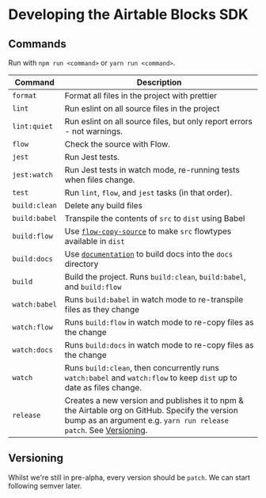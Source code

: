 # Developing the Airtable Blocks SDK

## Commands

Run with `npm run <command>` or `yarn run <command>`.

| Command       | Description                                                                                                                                                                       |
| ------------- | --------------------------------------------------------------------------------------------------------------------------------------------------------------------------------- |
| `format`      | Format all files in the project with prettier                                                                                                                                     |
| `lint`        | Run eslint on all source files in the project                                                                                                                                     |
| `lint:quiet`  | Run eslint on all source files, but only report errors - not warnings.                                                                                                            |
| `flow`        | Check the source with Flow.                                                                                                                                                       |
| `jest`        | Run Jest tests.                                                                                                                                                                   |
| `jest:watch`  | Run Jest tests in watch mode, re-running tests when files change.                                                                                                                 |
| `test`        | Run `lint`, `flow`, and `jest` tasks (in that order).                                                                                                                             |
| `build:clean` | Delete any build files                                                                                                                                                            |
| `build:babel` | Transpile the contents of `src` to `dist` using Babel                                                                                                                             |
| `build:flow`  | Use [`flow-copy-source`](https://github.com/Macil/flow-copy-source) to make `src` flowtypes available in `dist`                                                                   |
| `build:docs`  | Use [`documentation`](https://github.com/documentationjs/documentation) to build docs into the `docs` directory                                                                   |
| `build`       | Build the project. Runs `build:clean`, `build:babel`, and `build:flow`                                                                                                            |
| `watch:babel` | Runs `build:babel` in watch mode to re-transpile files as they change                                                                                                             |
| `watch:flow`  | Runs `build:flow` in watch mode to re-copy files as the change                                                                                                                    |
| `watch:docs`  | Runs `build:docs` in watch mode to re-copy files as the change                                                                                                                    |
| `watch`       | Runs `build:clean`, then concurrently runs `watch:babel` and `watch:flow` to keep `dist` up to date as files change.                                                              |
| `release`     | Creates a new version and publishes it to npm & the Airtable org on GitHub. Specify the version bump as an argument e.g. `yarn run release patch`. See [Versioning](#versioning). |

## Versioning

Whilst we're still in pre-alpha, every version should be `patch`. We can start following semver
later.
